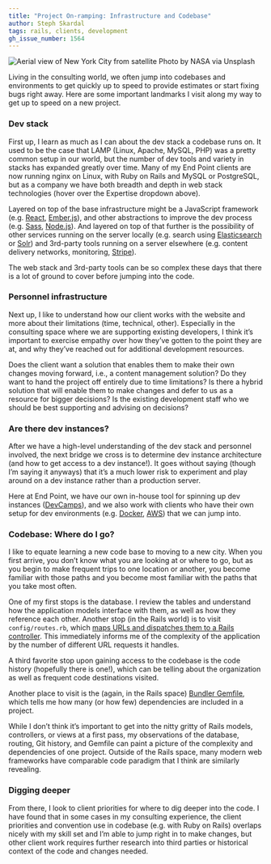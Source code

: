 ```yaml
---
title: "Project On-ramping: Infrastructure and Codebase"
author: Steph Skardal
tags: rails, clients, development
gh_issue_number: 1564
---
```


![Aerial view of New York City from satellite](/blog/2019/10/21/codebase-on-ramp/nasa.jpg)
Photo by NASA via Unsplash

Living in the consulting world, we often jump into codebases and environments to get quickly up to speed to provide estimates or start fixing bugs right away. Here are some important landmarks I visit along my way to get up to speed on a new project.

### Dev stack

First up, I learn as much as I can about the dev stack a codebase runs on. It used to be the case that LAMP (Linux, Apache, MySQL, PHP) was a pretty common setup in our world, but the number of dev tools and variety in stacks has expanded greatly over time. Many of my End Point clients are now running nginx on Linux, with Ruby on Rails and MySQL or PostgreSQL, but as a company we have both breadth and depth in web stack technologies (hover over the Expertise dropdown above).

Layered on top of the base infrastructure might be a JavaScript framework (e.g. [React](https://reactjs.org/), [Ember.js](https://emberjs.com/)), and other abstractions to improve the dev process (e.g. [Sass](https://sass-lang.com/), [Node.js](https://nodejs.org/en/)). And layered on top of that further is the possibility of other services running on the server locally (e.g. search using [Elasticsearch](https://www.elastic.co/) or [Solr](https://lucene.apache.org/solr/)) and 3rd-party tools running on a server elsewhere (e.g. content delivery networks, monitoring, [Stripe](https://stripe.com/)).

The web stack and 3rd-party tools can be so complex these days that there is a lot of ground to cover before jumping into the code.

### Personnel infrastructure

Next up, I like to understand how our client works with the website and more about their limitations (time, technical, other). Especially in the consulting space where we are supporting existing developers, I think it’s important to exercise empathy over how they’ve gotten to the point they are at, and why they’ve reached out for additional development resources.

Does the client want a solution that enables them to make their own changes moving forward, i.e., a content management solution? Do they want to hand the project off entirely due to time limitations? Is there a hybrid solution that will enable them to make changes and defer to us as a resource for bigger decisions? Is the existing development staff who we should be best supporting and advising on decisions?

### Are there dev instances?

After we have a high-level understanding of the dev stack and personnel involved, the next bridge we cross is to determine dev instance architecture (and how to get access to a dev instance!). It goes without saying (though I’m saying it anyways) that it’s a much lower risk to experiment and play around on a dev instance rather than a production server.

Here at End Point, we have our own in-house tool for spinning up dev instances ([DevCamps](https://www.devcamps.org/)), and we also work with clients who have their own setup for dev environments (e.g. [Docker](https://www.docker.com/), [AWS](https://aws.amazon.com/)) that we can jump into.

### Codebase: Where do I go?

I like to equate learning a new code base to moving to a new city. When you first arrive, you don’t know what you are looking at or where to go, but as you begin to make frequent trips to one location or another, you become familiar with those paths and you become most familiar with the paths that you take most often.

One of my first stops is the database. I review the tables and understand how the application models interface with them, as well as how they reference each other. Another stop (in the Rails world) is to visit `config/routes.rb`, which [maps URLs and dispatches them to a Rails controller](https://guides.rubyonrails.org/routing.html). This immediately informs me of the complexity of the application by the number of different URL requests it handles.

A third favorite stop upon gaining access to the codebase is the code history (hopefully there is one!), which can be telling about the organization as well as frequent code destinations visited.

Another place to visit is the (again, in the Rails space) [Bundler Gemfile](https://bundler.io/gemfile.html), which tells me how many (or how few) dependencies are included in a project.

While I don’t think it’s important to get into the nitty gritty of Rails models, controllers, or views at a first pass, my observations of the database, routing, Git history, and Gemfile can paint a picture of the complexity and dependencies of one project. Outside of the Rails space, many modern web frameworks have comparable code paradigm that I think are similarly revealing.

### Digging deeper

From there, I look to client priorities for where to dig deeper into the code. I have found that in some cases in my consulting experience, the client priorities and convention use in codebase (e.g. with Ruby on Rails) overlaps nicely with my skill set and I’m able to jump right in to make changes, but other client work requires further research into third parties or historical context of the code and changes needed.
